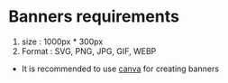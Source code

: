 # Banners requirements

1. size : 1000px * 300px
2. Format : SVG, PNG, JPG, GIF, WEBP

- It is recommended to use [canva](https://canva.com) for creating banners


